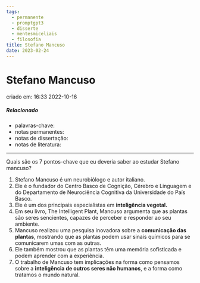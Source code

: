 ```yaml
---
tags:
  - permanente
  - promptgpt3
  - disserte
  - mentesmiceliais
  - filosofia
title: Stefano Mancuso
date: 2023-02-24
---
```


# Stefano Mancuso

criado em: 16:33 2022-10-16

##### Relacionado

- palavras-chave:  
- notas permanentes: 
- notas de dissertação:
- notas de literatura: 

---

Quais são os 7 pontos-chave que eu deveria saber ao estudar Stefano mancuso?

1. Stefano Mancuso é um neurobiólogo e autor italiano.
2. Ele é o fundador do Centro Basco de Cognição, Cérebro e Linguagem e do Departamento de Neurociência Cognitiva da Universidade do País Basco.
3. Ele é um dos principais especialistas em **inteligência vegetal.**
4. Em seu livro, The Intelligent Plant, Mancuso argumenta que as plantas são seres sencientes, capazes de perceber e responder ao seu ambiente.
5. Mancuso realizou uma pesquisa inovadora sobre a **comunicação das plantas**, mostrando que as plantas podem usar sinais químicos para se comunicarem umas com as outras.
6. Ele também mostrou que as plantas têm uma memória sofisticada e podem aprender com a experiência.
7. O trabalho de Mancuso tem implicações na forma como pensamos sobre a **inteligência de outros seres não humanos**, e a forma como tratamos o mundo natural.
